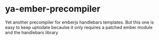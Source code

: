 ya-ember-precompiler
====================

Yet another precompiler for emberjs handlebars templates. But this one is easy to keep uptodate becaulse it only requires a patched ember module and the handlebars library
